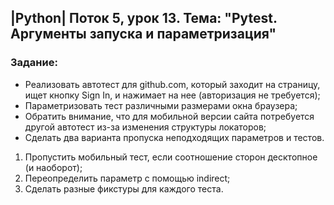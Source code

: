 ## |Python| Поток 5, урок 13. Тема: "Pytest. Аргументы запуска и параметризация"

### Задание:

- Реализовать автотест для github.com, который заходит на страницу, ищет кнопку Sign In, и нажимает на нее (авторизация не требуется);
- Параметризовать тест различными размерами окна браузера;
- Обратить внимание, что для мобильной версии сайта потребуется другой автотест из-за изменения структуры локаторов;
- Сделать два варианта пропуска неподходящих параметров и тестов.



1. Пропустить мобильный тест, если соотношение сторон десктопное (и наоборот);
2. Переопределить параметр с помощью indirect;
3. Сделать разные фикстуры для каждого теста.